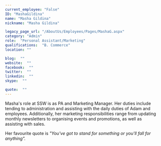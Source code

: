 ```yaml
---
current_employee: "False"
ID: "MashaGildina"
name: "Masha Gildina"
nickname: "Masha Gildina"

legacy_page_url: "/AboutUs/Employees/Pages/MashaG.aspx"
category: "Admin"
role:  "Personal Assistant/Marketing"
qualifications:  "B. Commerce"
location: ""

blog:  ""
website:  ""
facebook:  ""
twitter:  ""
linkedin:  ""
skype:  ""

quote:  ""
---
```


Masha's role at SSW is as PA and Marketing Manager. Her duties include tending to administration and assisting with the daily duties of Adam and employees. Additionally, her marketing responsibilities range from updating monthly newsletters to organising events and promotions, as well as assisting with sales.

Her favourite quote is *"You've got to stand for something or you'll fall for anything".*